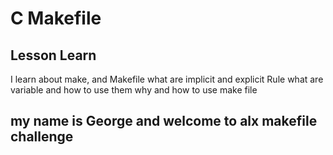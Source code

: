 # C Makefile

## Lesson Learn

I learn about make, and Makefile
what are implicit and explicit Rule
what are variable and how to use them
why and how to use make file


## my name is George and welcome to alx makefile challenge
